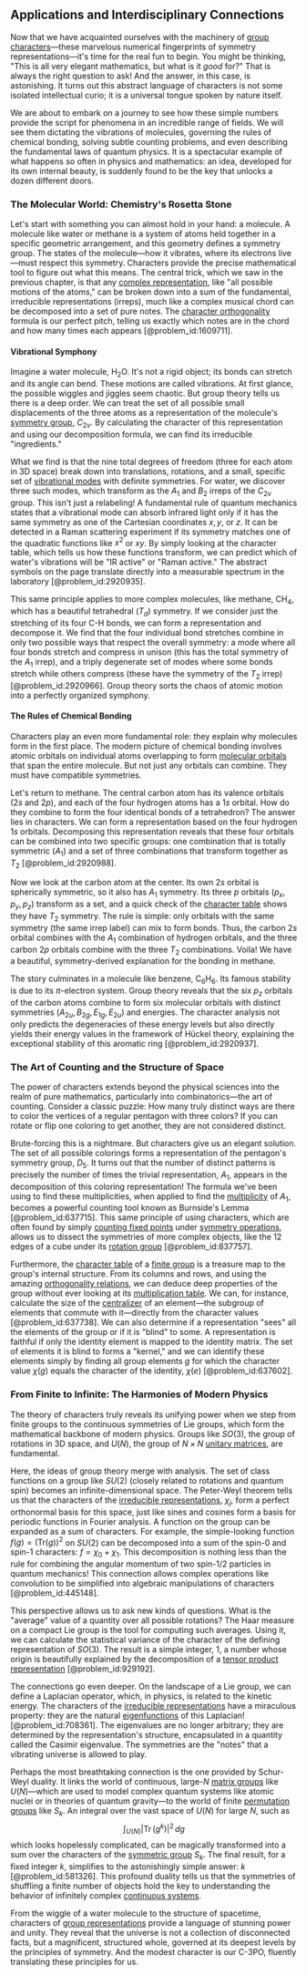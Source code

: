 ## Applications and Interdisciplinary Connections

Now that we have acquainted ourselves with the machinery of [group characters](@article_id:145003)—these marvelous numerical fingerprints of symmetry representations—it's time for the real fun to begin. You might be thinking, "This is all very elegant mathematics, but what is it *good* for?" That is always the right question to ask! And the answer, in this case, is astonishing. It turns out this abstract language of characters is not some isolated intellectual curio; it is a universal tongue spoken by nature itself.

We are about to embark on a journey to see how these simple numbers provide the script for phenomena in an incredible range of fields. We will see them dictating the vibrations of molecules, governing the rules of chemical bonding, solving subtle counting problems, and even describing the fundamental laws of quantum physics. It is a spectacular example of what happens so often in physics and mathematics: an idea, developed for its own internal beauty, is suddenly found to be the key that unlocks a dozen different doors.

### The Molecular World: Chemistry's Rosetta Stone

Let's start with something you can almost hold in your hand: a molecule. A molecule like water or methane is a system of atoms held together in a specific geometric arrangement, and this geometry defines a symmetry group. The states of the molecule—how it vibrates, where its electrons live—must respect this symmetry. Characters provide the precise mathematical tool to figure out what this means. The central trick, which we saw in the previous chapter, is that any [complex representation](@article_id:182602), like "all possible motions of the atoms," can be broken down into a sum of the fundamental, irreducible representations (irreps), much like a complex musical chord can be decomposed into a set of pure notes. The [character orthogonality](@article_id:187745) formula is our perfect pitch, telling us exactly which notes are in the chord and how many times each appears [@problem_id:1609711].

#### Vibrational Symphony

Imagine a water molecule, $\mathrm{H_2O}$. It's not a rigid object; its bonds can stretch and its angle can bend. These motions are called vibrations. At first glance, the possible wiggles and jiggles seem chaotic. But group theory tells us there is a deep order. We can treat the set of all possible small displacements of the three atoms as a representation of the molecule's [symmetry group](@article_id:138068), $C_{2v}$. By calculating the character of this representation and using our decomposition formula, we can find its irreducible "ingredients."

What we find is that the nine total degrees of freedom (three for each atom in 3D space) break down into translations, rotations, and a small, specific set of [vibrational modes](@article_id:137394) with definite symmetries. For water, we discover three such modes, which transform as the $A_1$ and $B_2$ irreps of the $C_{2v}$ group. This isn't just a relabeling! A fundamental rule of quantum mechanics states that a vibrational mode can absorb infrared light only if it has the same symmetry as one of the Cartesian coordinates $x, y,$ or $z$. It can be detected in a Raman scattering experiment if its symmetry matches one of the quadratic functions like $x^2$ or $xy$. By simply looking at the character table, which tells us how these functions transform, we can predict which of water's vibrations will be "IR active" or "Raman active." The abstract symbols on the page translate directly into a measurable spectrum in the laboratory [@problem_id:2920935].

This same principle applies to more complex molecules, like methane, $\mathrm{CH_4}$, which has a beautiful tetrahedral ($T_d$) symmetry. If we consider just the stretching of its four C-H bonds, we can form a representation and decompose it. We find that the four individual bond stretches combine in only two possible ways that respect the overall symmetry: a mode where all four bonds stretch and compress in unison (this has the total symmetry of the $A_1$ irrep), and a triply degenerate set of modes where some bonds stretch while others compress (these have the symmetry of the $T_2$ irrep) [@problem_id:2920966]. Group theory sorts the chaos of atomic motion into a perfectly organized symphony.

#### The Rules of Chemical Bonding

Characters play an even more fundamental role: they explain why molecules form in the first place. The modern picture of chemical bonding involves atomic orbitals on individual atoms overlapping to form [molecular orbitals](@article_id:265736) that span the entire molecule. But not just any orbitals can combine. They must have compatible symmetries.

Let's return to methane. The central carbon atom has its valence orbitals ($2s$ and $2p$), and each of the four hydrogen atoms has a $1s$ orbital. How do they combine to form the four identical bonds of a tetrahedron? The answer lies in characters. We can form a representation based on the four hydrogen $1s$ orbitals. Decomposing this representation reveals that these four orbitals can be combined into two specific groups: one combination that is totally symmetric ($A_1$) and a set of three combinations that transform together as $T_2$ [@problem_id:2920988].

Now we look at the carbon atom at the center. Its own $2s$ orbital is spherically symmetric, so it also has $A_1$ symmetry. Its three $p$ orbitals ($p_x, p_y, p_z$) transform as a set, and a quick check of the [character table](@article_id:144693) shows they have $T_2$ symmetry. The rule is simple: only orbitals with the same symmetry (the same irrep label) can mix to form bonds. Thus, the carbon $2s$ orbital combines with the $A_1$ combination of hydrogen orbitals, and the three carbon $2p$ orbitals combine with the three $T_2$ combinations. Voila! We have a beautiful, symmetry-derived explanation for the bonding in methane.

The story culminates in a molecule like benzene, $\mathrm{C_6H_6}$. Its famous stability is due to its $\pi$-electron system. Group theory reveals that the six $p_z$ orbitals of the carbon atoms combine to form six molecular orbitals with distinct symmetries ($A_{2u}, B_{2g}, E_{1g}, E_{2u}$) and energies. The character analysis not only predicts the degeneracies of these energy levels but also directly yields their energy values in the framework of Hückel theory, explaining the exceptional stability of this aromatic ring [@problem_id:2920937].

### The Art of Counting and the Structure of Space

The power of characters extends beyond the physical sciences into the realm of pure mathematics, particularly into combinatorics—the art of counting. Consider a classic puzzle: How many truly distinct ways are there to color the vertices of a regular pentagon with three colors? If you can rotate or flip one coloring to get another, they are not considered distinct.

Brute-forcing this is a nightmare. But characters give us an elegant solution. The set of all possible colorings forms a representation of the pentagon's symmetry group, $D_5$. It turns out that the number of distinct patterns is precisely the number of times the trivial representation, $A_1$, appears in the decomposition of this coloring representation! The formula we've been using to find these multiplicities, when applied to find the [multiplicity](@article_id:135972) of $A_1$, becomes a powerful counting tool known as Burnside's Lemma [@problem_id:637715]. This same principle of using characters, which are often found by simply [counting fixed points](@article_id:155867) under [symmetry operations](@article_id:142904), allows us to dissect the symmetries of more complex objects, like the 12 edges of a cube under its [rotation group](@article_id:203918) [@problem_id:837757].

Furthermore, the [character table](@article_id:144693) of a [finite group](@article_id:151262) is a treasure map to the group's internal structure. From its columns and rows, and using the amazing [orthogonality relations](@article_id:145046), we can deduce deep properties of the group without ever looking at its [multiplication table](@article_id:137695). We can, for instance, calculate the size of the [centralizer](@article_id:146110) of an element—the subgroup of elements that commute with it—directly from the character values [@problem_id:637738]. We can also determine if a representation "sees" all the elements of the group or if it is "blind" to some. A representation is faithful if only the identity element is mapped to the identity matrix. The set of elements it is blind to forms a "kernel," and we can identify these elements simply by finding all group elements $g$ for which the character value $\chi(g)$ equals the character of the identity, $\chi(e)$ [@problem_id:637602].

### From Finite to Infinite: The Harmonies of Modern Physics

The theory of characters truly reveals its unifying power when we step from finite groups to the continuous symmetries of Lie groups, which form the mathematical backbone of modern physics. Groups like $SO(3)$, the group of rotations in 3D space, and $U(N)$, the group of $N \times N$ [unitary matrices](@article_id:199883), are fundamental.

Here, the ideas of group theory merge with analysis. The set of class functions on a group like $SU(2)$ (closely related to rotations and quantum spin) becomes an infinite-dimensional space. The Peter-Weyl theorem tells us that the characters of the [irreducible representations](@article_id:137690), $\chi_j$, form a perfect orthonormal basis for this space, just like sines and cosines form a basis for periodic functions in Fourier analysis. A function on the group can be expanded as a sum of characters. For example, the simple-looking function $f(g) = (\text{Tr}(g))^2$ on $SU(2)$ can be decomposed into a sum of the spin-0 and spin-1 characters: $f = \chi_0 + \chi_1$. This decomposition is nothing less than the rule for combining the angular momentum of two spin-1/2 particles in quantum mechanics! This connection allows complex operations like convolution to be simplified into algebraic manipulations of characters [@problem_id:445148].

This perspective allows us to ask new kinds of questions. What is the "average" value of a quantity over all possible rotations? The Haar measure on a compact Lie group is the tool for computing such averages. Using it, we can calculate the statistical variance of the character of the defining representation of $SO(3)$. The result is a simple integer, 1, a number whose origin is beautifully explained by the decomposition of a [tensor product representation](@article_id:143135) [@problem_id:929192].

The connections go even deeper. On the landscape of a Lie group, we can define a Laplacian operator, which, in physics, is related to the kinetic energy. The characters of the [irreducible representations](@article_id:137690) have a miraculous property: they are the natural [eigenfunctions](@article_id:154211) of this Laplacian! [@problem_id:708361]. The eigenvalues are no longer arbitrary; they are determined by the representation's structure, encapsulated in a quantity called the Casimir eigenvalue. The symmetries are the "notes" that a vibrating universe is allowed to play.

Perhaps the most breathtaking connection is the one provided by Schur-Weyl duality. It links the world of continuous, large-$N$ [matrix groups](@article_id:136970) like $U(N)$—which are used to model complex quantum systems like atomic nuclei or in theories of quantum gravity—to the world of finite [permutation groups](@article_id:142413) like $S_k$. An integral over the vast space of $U(N)$ for large $N$, such as 
$$\int_{U(N)} |\operatorname{Tr}(g^k)|^2 \,dg$$
which looks hopelessly complicated, can be magically transformed into a sum over the characters of the [symmetric group](@article_id:141761) $S_k$. The final result, for a fixed integer $k$, simplifies to the astonishingly simple answer: $k$ [@problem_id:581326]. This profound duality tells us that the symmetries of shuffling a finite number of objects hold the key to understanding the behavior of infinitely complex [continuous systems](@article_id:177903).

From the wiggle of a water molecule to the structure of spacetime, characters of [group representations](@article_id:144931) provide a language of stunning power and unity. They reveal that the universe is not a collection of disconnected facts, but a magnificent, structured whole, governed at its deepest levels by the principles of symmetry. And the modest character is our C-3PO, fluently translating these principles for us.